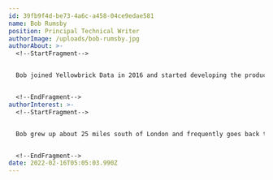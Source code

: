 ```yaml
---
id: 39fb9f4d-be73-4a6c-a458-04ce9edae581
name: Bob Rumsby
position: Principal Technical Writer
authorImage: /uploads/bob-rumsby.jpg
authorAbout: >-
  <!--StartFragment-->


  Bob joined Yellowbrick Data in 2016 and started developing the product documentation from scratch. He began his high-tech career over 30 years ago, working as an editor for a company on Castro Street, just up the road from the new Yellowbrick office.


  <!--EndFragment-->
authorInterest: >-
  <!--StartFragment-->


  Bob grew up about 25 miles south of London and frequently goes back to England to visit his brothers and sister. At home in San Jose, he spends lots of time with his wife and family, but also enjoys watching the Premier League, directing Shakespeare plays, and drinking Scotch whisky


  <!--EndFragment-->
date: 2022-02-16T05:05:03.990Z
---
```

